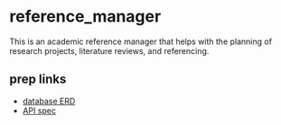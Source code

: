 # reference_manager

This is an academic reference manager that helps with the planning of research projects, literature reviews, and referencing. 


## prep links

- [database ERD](https://lucid.app/lucidchart/9468b596-2165-42bd-a1f6-628a192cebcf/edit?view_items=co402Gf2hKJl&invitationId=inv_6de47593-3f67-4ee2-91c5-fe80e3777eca)
- [API spec](https://studio-ws.apicur.io/sharing/c9807533-f948-4831-a98e-48bdeeead36e)
